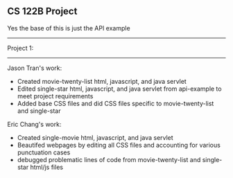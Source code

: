 ## CS 122B Project 

Yes the base of this is just the API example

---------

Project 1:

---------
  Jason Tran's work:
  * Created movie-twenty-list html, javascript, and java servlet
  * Edited single-star html, javascript, and java servlet from api-example to meet project requirements
  * Added base CSS files and did CSS files specific to movie-twenty-list and single-star
  
  Eric Chang's work:
  * Created single-movie html, javascript, and java servlet
  * Beautifed webpages by editing all CSS files and accounting for various punctuation cases
  * debugged problematic lines of code from movie-twenty-list and single-star html/js files 
